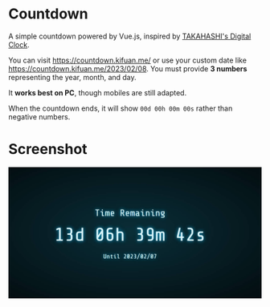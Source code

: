 # Countdown

A simple countdown powered by Vue.js, inspired by [TAKAHASHI's Digital Clock](https://codepen.io/gau/pen/LjQwGp).

You can visit https://countdown.kifuan.me/ or use your custom date like https://countdown.kifuan.me/2023/02/08. You must provide **3 numbers** representing the year, month, and day.

It **works best on PC**, though mobiles are still adapted.

When the countdown ends, it will show `00d 00h 00m 00s` rather than negative numbers.

# Screenshot

![Screenshot](./screenshots/1.jpg)

